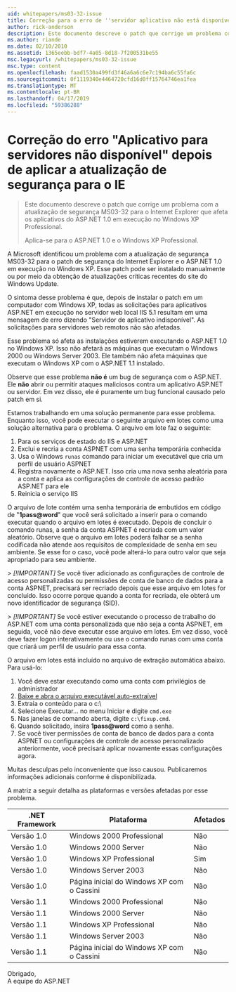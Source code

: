 ```yaml
---
uid: whitepapers/ms03-32-issue
title: Correção para o erro de ''servidor aplicativo não está disponível após a aplicação de atualização de segurança para o IE | Microsoft Docs
author: rick-anderson
description: Este documento descreve o patch que corrige um problema com a atualização de segurança MS03-32 para o Internet Explorer que afeta os aplicativos do ASP.NET 1.0 em execução no Wi...
ms.author: riande
ms.date: 02/10/2010
ms.assetid: 1365eebb-bdf7-4a05-8d18-7f200531be55
msc.legacyurl: /whitepapers/ms03-32-issue
msc.type: content
ms.openlocfilehash: faad1530a499fd3f46a6a6c6e7c194ba6c55fa6c
ms.sourcegitcommit: 0f1119340e4464720cfd16d0ff15764746ea1fea
ms.translationtype: MT
ms.contentlocale: pt-BR
ms.lasthandoff: 04/17/2019
ms.locfileid: "59386288"
---
```

# <a name="fix-for-server-application-unavailable-error-after-applying-security-update-for-ie"></a>Correção do erro "Aplicativo para servidores não disponível" depois de aplicar a atualização de segurança para o IE

> Este documento descreve o patch que corrige um problema com a atualização de segurança MS03-32 para o Internet Explorer que afeta os aplicativos do ASP.NET 1.0 em execução no Windows XP Professional.
> 
> Aplica-se para o ASP.NET 1.0 e o Windows XP Professional.


A Microsoft identificou um problema com a atualização de segurança MS03-32 para o patch de segurança do Internet Explorer e o ASP.NET 1.0 em execução no Windows XP. Esse patch pode ser instalado manualmente ou por meio da obtenção de atualizações críticas recentes do site do Windows Update.

O sintoma desse problema é que, depois de instalar o patch em um computador com Windows XP, todas as solicitações para aplicativos ASP.NET em execução no servidor web local IIS 5.1 resultam em uma mensagem de erro dizendo "Servidor de aplicativo indisponível". As solicitações para servidores web remotos não são afetadas.

Esse problema só afeta as instalações estiverem executando o ASP.NET 1.0 no Windows XP. Isso não afetará as máquinas que executam o Windows 2000 ou Windows Server 2003. Ele também não afeta máquinas que executam o Windows XP com o ASP.NET 1.1 instalado.

Observe que esse problema **não é** um bug de segurança com o ASP.NET. Ele **não** abrir ou permitir ataques maliciosos contra um aplicativo ASP.NET ou servidor. Em vez disso, ele é puramente um bug funcional causado pelo patch em si.

Estamos trabalhando em uma solução permanente para esse problema. Enquanto isso, você pode executar o seguinte arquivo em lotes como uma solução alternativa para o problema. O arquivo em lote faz o seguinte:

1. Para os serviços de estado do IIS e ASP.NET
2. Exclui e recria a conta ASPNET com uma senha temporária conhecida
3. Usa o Windows `runas` comando para iniciar um executável que cria um perfil de usuário ASPNET
4. Registra novamente o ASP.NET. Isso cria uma nova senha aleatória para a conta e aplica as configurações de controle de acesso padrão ASP.NET para ele
5. Reinicia o serviço IIS

O arquivo de lote contém uma senha temporária de embutidos em código de "<strong>1pass\@word</strong>" que você será solicitado a inserir para o comando executar quando o arquivo em lotes é executado. Depois de concluir o comando runas, a senha da conta ASPNET é recriada com um valor aleatório. Observe que o arquivo em lotes poderá falhar se a senha codificada não atende aos requisitos de complexidade de senha em seu ambiente. Se esse for o caso, você pode alterá-lo para outro valor que seja apropriado para seu ambiente.

*> [!IMPORTANT]* Se você tiver adicionado as configurações de controle de acesso personalizadas ou permissões de conta de banco de dados para a conta ASPNET, precisará ser recriado depois que esse arquivo em lotes for concluído. Isso ocorre porque quando a conta for recriada, ele obterá um novo identificador de segurança (SID).

*> [!IMPORTANT]* Se você estiver executando o processo de trabalho do ASP.NET com uma conta personalizada que não seja a conta ASPNET, em seguida, você não deve executar esse arquivo em lotes. Em vez disso, você deve fazer logon interativamente ou use o comando runas com uma conta que criará um perfil de usuário para essa conta.

O arquivo em lotes está incluído no arquivo de extração automática abaixo. Para usá-lo:

1. Você deve estar executando como uma conta com privilégios de administrador
2. [Baixe e abra o arquivo executável auto-extraível](ms03-32-issue/_static/fixup1.exe)
3. Extraia o conteúdo para o c:\
4. Selecione Executar... no menu Iniciar e digite `cmd.exe`
5. Nas janelas de comando aberta, digite `c:\fixup.cmd`.
6. Quando solicitado, insira <strong>1pass\@word</strong> como a senha.
7. Se você tiver permissões de conta de banco de dados para a conta ASPNET ou configurações de controle de acesso personalizado anteriormente, você precisará aplicar novamente essas configurações agora.

Muitas desculpas pelo inconveniente que isso causou. Publicaremos informações adicionais conforme é disponibilizada.

A matriz a seguir detalha as plataformas e versões afetadas por esse problema.

| .NET Framework | Plataforma | Afetados |
| --- | --- | --- |
| Versão 1.0 | Windows 2000 Professional | Não |
| Versão 1.0 | Windows 2000 Server | Não |
| Versão 1.0 | Windows XP Professional | Sim |
| Versão 1.0 | Windows Server 2003 | Não |
| Versão 1.0 | Página inicial do Windows XP com o Cassini | Não |
| Versão 1.1 | Windows 2000 Professional | Não |
| Versão 1.1 | Windows 2000 Server | Não |
| Versão 1.1 | Windows XP Professional | Não |
| Versão 1.1 | Windows Server 2003 | Não |
| Versão 1.1 | Página inicial do Windows XP com o Cassini | Não |

Obrigado,   
 A equipe do ASP.NET
